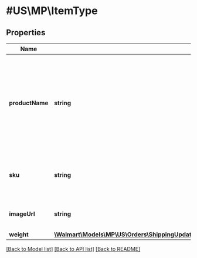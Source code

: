 # #US\MP\ItemType

## Properties

Name | Type | Description | Notes
------------ | ------------- | ------------- | -------------
**productName** | **string** | The name of the product associated with the line item. Example: 'Kenmore CF1' or '2086883 Canister Secondary Filter Generic 2 Pack' |
**sku** | **string** | An arbitrary alphanumeric unique ID, assigned to each item in the item file |
**imageUrl** | **string** | Optional. Web URL for the image of the item. | [optional]
**weight** | [**\Walmart\Models\MP\US\Orders\ShippingUpdates200ResponseOrderOrderLinesOrderLineInnerItemWeight**](ShippingUpdates200ResponseOrderOrderLinesOrderLineInnerItemWeight.md) |  | [optional]


[[Back to Model list]](../) [[Back to API list]](../../Api/US/MP) [[Back to README]](../../README.md)
